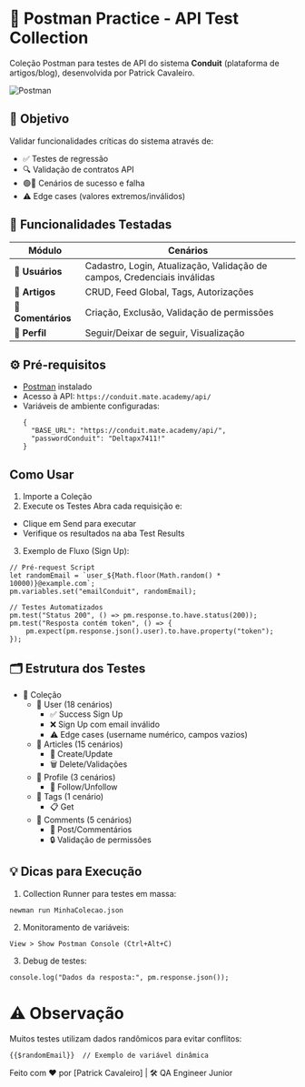 # 🚀 Postman Practice - API Test Collection

Coleção Postman para testes de API do sistema **Conduit** (plataforma de artigos/blog), desenvolvida por Patrick Cavaleiro.

![Postman](https://img.shields.io/badge/Postman-FF6C37?style=for-the-badge&logo=postman&logoColor=white)

## 📌 Objetivo

Validar funcionalidades críticas do sistema através de:
- ✅ Testes de regressão
- 🔍 Validação de contratos API
- 🟢🔴 Cenários de sucesso e falha
- ⚠️ Edge cases (valores extremos/inválidos)

## 🧩 Funcionalidades Testadas

| Módulo       | Cenários                                                                 |
|--------------|--------------------------------------------------------------------------|
| **👤 Usuários** | Cadastro, Login, Atualização, Validação de campos, Credenciais inválidas|
| **📝 Artigos**  | CRUD, Feed Global, Tags, Autorizações                                    |
| **💬 Comentários**| Criação, Exclusão, Validação de permissões                             |
| **👥 Perfil**   | Seguir/Deixar de seguir, Visualização                                   |

## ⚙️ Pré-requisitos

- [Postman](https://www.postman.com/downloads/) instalado
- Acesso à API: `https://conduit.mate.academy/api/`
- Variáveis de ambiente configuradas:
  ```
  {
    "BASE_URL": "https://conduit.mate.academy/api/",
    "passwordConduit": "Deltapx7411!"
  }
  ```

## Como Usar

1. Importe a Coleção
2. Execute os Testes
  Abra cada requisição e:
  - Clique em Send para executar
  - Verifique os resultados na aba Test Results

3. Exemplo de Fluxo (Sign Up):
```
// Pré-request Script
let randomEmail = `user_${Math.floor(Math.random() * 10000)}@example.com`;
pm.variables.set("emailConduit", randomEmail);

// Testes Automatizados
pm.test("Status 200", () => pm.response.to.have.status(200));
pm.test("Resposta contém token", () => {
    pm.expect(pm.response.json().user).to.have.property("token");
});
```

## 🗂️ Estrutura dos Testes

- 📂 Coleção
  - 📂 User (18 cenários)
    - ✅ Success Sign Up
    - ❌ Sign Up com email inválido
    - ⚠️ Edge cases (username numérico, campos vazios)
  - 📂 Articles (15 cenários)
    - 📝 Create/Update
    - 🗑️ Delete/Validações
  - 📂 Profile (3 cenários)
    - 📝 Follow/Unfollow
  - 📂 Tags (1 cenário)
    - 📋 Get
  - 📂 Comments (5 cenários)
    - 💬 Post/Commentários
    - 🔒 Validação de permissões

## 💡 Dicas para Execução

1. Collection Runner para testes em massa:
```
newman run MinhaColecao.json
```

2. Monitoramento de variáveis:
```
View > Show Postman Console (Ctrl+Alt+C)
```

3. Debug de testes:
```
console.log("Dados da resposta:", pm.response.json());
```

# ⚠️ Observação
Muitos testes utilizam dados randômicos para evitar conflitos:
```
{{$randomEmail}}  // Exemplo de variável dinâmica
```

Feito com ❤️ por [Patrick Cavaleiro] | 🛠️ QA Engineer Junior
